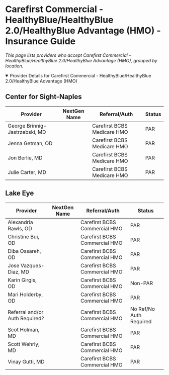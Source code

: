 # Carefirst Commercial - HealthyBlue/HealthyBlue 2.0/HealthyBlue Advantage (HMO) - Insurance Guide

*This page lists providers who accept Carefirst Commercial - HealthyBlue/HealthyBlue 2.0/HealthyBlue Advantage (HMO), grouped by location.*

<details open><summary>Provider Details for Carefirst Commercial - HealthyBlue/HealthyBlue 2.0/HealthyBlue Advantage (HMO)</summary>

## Center for Sight-Naples

| Provider | NextGen Name | Referral/Auth | Status |
|----------|-------------|--------------|--------|
| George Brinnig-Jastrzebski, MD |  | Carefirst BCBS Medicare HMO | PAR |
| Jenna Getman, OD |  | Carefirst BCBS Medicare HMO | PAR |
| Jon Berlie, MD |  | Carefirst BCBS Medicare HMO | PAR |
| Julie Carter, MD |  | Carefirst BCBS Medicare HMO | PAR |

## Lake Eye 

| Provider | NextGen Name | Referral/Auth | Status |
|----------|-------------|--------------|--------|
| Alexandria Rawls, OD |  | Carefirst BCBS Commercial HMO | PAR |
| Christine Bui, OD |  | Carefirst BCBS Commercial HMO | PAR |
| Diba Ossareh, OD |  | Carefirst BCBS Commercial HMO | PAR |
| Jose Vazques-Diaz, MD |  | Carefirst BCBS Commercial HMO | PAR |
| Karin Girgis, OD |  | Carefirst BCBS Commercial HMO | Non-PAR |
| Mari Holderby, OD |  | Carefirst BCBS Commercial HMO | PAR |
| Referral and/or Auth Required? |  | Carefirst BCBS Commercial HMO | No Ref/No Auth Required |
| Scot Holman, MD |  | Carefirst BCBS Commercial HMO | PAR |
| Scott Wehrly, MD |  | Carefirst BCBS Commercial HMO | PAR |
| Vinay Gutti, MD |  | Carefirst BCBS Commercial HMO | PAR |

</details>

